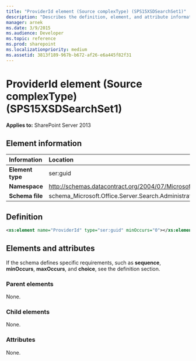```yaml
---
title: "ProviderId element (Source complexType) (SPS15XSDSearchSet1)"
description: "Describes the definition, element, and attribute information for the ProviderId element (Source complexType) (SPS15XSDSearchSet1)."
manager: arnek
ms.date: 3/9/2015
ms.audience: Developer
ms.topic: reference
ms.prod: sharepoint
ms.localizationpriority: medium
ms.assetid: 3813f189-967b-b672-af26-e6a445f82f31
---
```


# ProviderId element (Source complexType) (SPS15XSDSearchSet1)

**Applies to:** SharePoint Server 2013
  
## Element information

|Information|Location|
|:-----|:-----|
|**Element type**|ser:guid|
|**Namespace**|http://schemas.datacontract.org/2004/07/Microsoft.Office.Server.Search.Administration.Query|
|**Schema file**|schema_Microsoft.Office.Server.Search.Administration.Query.xsd|
   
## Definition

```XML
<xs:element name="ProviderId" type="ser:guid" minOccurs="0"></xs:element>

```

## Elements and attributes

If the schema defines specific requirements, such as **sequence**, **minOccurs**, **maxOccurs**, and **choice**, see the definition section. 
  
### Parent elements

None.
  
### Child elements

None.
  
### Attributes

None.
  

